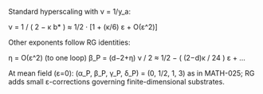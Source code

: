 Standard hyperscaling with ν = 1/y_a:

ν = 1 / ( 2 − κ b* )  ≈ 1/2 · [1 + (κ/6) ε + O(ε^2)]

Other exponents follow RG identities:

η = O(ε^2) (to one loop)
β_P = (d−2+η) ν / 2 ≈ 1/2 − ( (2−d)κ / 24 ) ε + …

At mean field (ε=0): (α_P, β_P, γ_P, δ_P) = (0, 1/2, 1, 3) as in MATH-025; RG adds small ε-corrections governing finite-dimensional substrates.